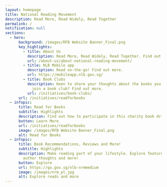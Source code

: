 ```yaml
---
layout: homepage
title: National Reading Movement
description: Read More, Read Widely, Read Together
permalink: /
notification: null
sections:
  - hero:
      background: /images/RFB Website Banner_Final.png
      key_highlights:
        - title: About Us
          description: Read More, Read Widely, Read Together. Find out more.
          url: /about-us/about-national-reading-movement/
        - title: NLB Mobile app
          description: Read on-the-go! Find out more.
          url: https://mobileapp.nlb.gov.sg/
        - title: Book Clubs
          description: Keen to share your thoughts about the books you have read? Why not
            join a book club? Find out more.
          url: /initiatives/book-clubs/
      url: /initiatives/readforbooks
  - infopic:
      title: Read for Books
      subtitle: Highlights
      description: Find out how to participate in this charity book drive
      button: Learn More
      url: /initiatives/readforbooks
      image: /images/RFB Website Banner_Final.png
      alt: Read for Books
  - infopic:
      title: Book Recommendations, Reviews and More!
      subtitle: Highlights
      description: Make reading part of your lifestyle. Explore featured titles and
        author thoughts and more!
      button: Explore
      url: https://go.gov.sg/nlb-nrmmedium
      image: /images/nrm_pl.jpg
      alt: Explore reads and more
---
```


